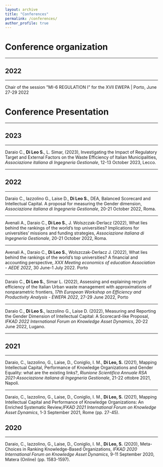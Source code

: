 ```yaml
---
layout: archive
title: "Conferences"
permalink: /conferences/
author_profile: true
---
```


# Conference organization
_________________

## 2022
_________________

Chair of the session "MI-6 REGULATION I" for the XVII EWEPA | Porto, June 27-29 2022

# Conference Presentation
_________________



## 2023
_________________

Daraio C., **Di Leo S.**, L. Simar, (2023), Investigating the Impact of Regulatory Target and External Factors on the Waste Efficiency of Italian Municipalities, <i>Associazione italiana di Ingegneria Gestionale</i>, 12-13 October 2023, Lecco.

_________________


## 2022
_________________

Daraio C., Iazzolino G., Laise D., **Di Leo S.**, DEA, Balanced Scorecard and Intellectual Capital. A proposal for measuring the Gender dimension, <i>Associazione italiana di Ingegneria Gestionale</i>, 20-21 October 2022, Roma.

_________________

Avenali A., Daraio C., **Di Leo S.**, J. Wolszczak-Derlacz (2022), What lies behind the rankings of the world’s top universities? Implications for universities’ missions and funding strategies, <i>Associazione italiana di Ingegneria Gestionale</i>, 20-21 October 2022, Roma.

_________________

Avenali A., Daraio C., **Di Leo S.**, Wolszczak-Derlacz J. (2022), What lies behind the rankings of the world’s top universities? A financial and accounting perspective, <i>XXX Meeting economics of education Association - AEDE 2022</i>, 30 June-1 July 2022. Porto

_________________

Daraio C., **Di Leo S.**, Simar L. (2022), Assessing and explaining recycle efficiency of the Italian Urban waste management with approximations of nonparametric frontiers, <i>17th European Workshop on Efficiency and Productivity Analysis - EWEPA 2022</i>, 27-29 June 2022, Porto

_________________

Daraio C., **Di Leo S.**, Iazzolino G., Laise D. (2022), Measuring and Reporting the Gender Dimension of Intellectual Capital: A Scorecard-like Proposal, <i>IFKAD 2022 International Forum on Knowledge Asset Dynamics</i>, 20-22 June 2022, Lugano.

_________________

## 2021
_________________

Daraio, C., Iazzolino, G., Laise, D., Coniglio, I. M., **Di Leo, S.** (2021), Mapping Intellectual Capital, Performance of Knowledge Organizations and Gender Equality: what are the existing links?, <i>Riunione Scientifica Annuale RSA 2021-Associazione italiana di Ingegneria Gestionale</i>, 21-22 ottobre 2021, Napoli.

_________________

Daraio, C., Iazzolino, G., Laise, D., Coniglio, I. M., **Di Leo, S.** (2021), Mapping Intellectual Capital and Performance of Knowledge Organizations: An Enriched Systematic Review,<i>IFKAD 2021 International Forum on Knowledge Asset Dynamics</i>, 1-3 September 2021, Rome (pp. 27-45).

## 2020
_________________
Daraio, C., Iazzolino, G., Laise, D., Coniglio, I. M., **Di Leo, S.** (2020), Meta-Choices in Ranking Knowledge-Based Organizations, <i>IFKAD 2020 International Forum on Knowledge Asset Dynamics</i>, 9-11 September 2020, Matera (Online) (pp. 1583-1597).
